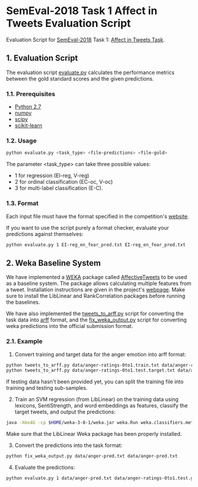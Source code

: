 # SemEval-2018 Task 1 Affect in Tweets Evaluation Script
Evaluation Script for [SemEval-2018](http://alt.qcri.org/semeval2018/) Task 1: [Affect in Tweets Task](http://www.saifmohammad.com/WebPages/affectintweets.htm).  


## 1. Evaluation Script
The evaluation script [evaluate.py](evaluate.py) calculates the performance metrics between the gold standard scores and the given predictions. 


### 1.1. Prerequisites
* [Python 2.7](https://www.python.org/download/releases/2.7/)
* [numpy](http://www.numpy.org/)
* [scipy](http://www.scipy.org/)
* [scikit-learn](http://scikit-learn.org)
### 1.2. Usage


 ```bash
python evaluate.py <task_type> <file-predictions> <file-gold> 
```

The parameter <task_type> can take three possible values:
* 1 for regression (EI-reg, V-reg)
* 2 for ordinal classification (EC-oc, V-oc)
* 3 for multi-label classification (E-C).




### 1.3. Format
Each input file must have the format specified in the competition's [website](http://www.saifmohammad.com/WebPages/affectintweets.htm).  

If you want to use the script purely a format checker, evaluate your predictions against themselves:

 ```bash
python evaluate.py 1 EI-reg_en_fear_pred.txt EI-reg_en_fear_pred.txt
```

## 2. Weka Baseline System
We have implemented a [WEKA](http://www.cs.waikato.ac.nz/~ml/weka/) package called [AffectiveTweets](https://github.com/felipebravom/AffectiveTweets) to be used as a baseline system. The package allows calculating multiple features from a tweet. Installation instructions are given in the project's [webpage](https://github.com/felipebravom/AffectiveTweets#installation). Make sure to install the LibLinear and RankCorrelation packages before running the baselines.  

We have also implemented the [tweets_to_arff.py](tweets_to_arff.py) script for converting the task data into [arff](http://weka.wikispaces.com/ARFF) format, and the [fix_weka_output.py](fix_weka_output.py) script for converting weka predictions into the official submission format.   


### 2.1. Example

1. Convert training and target data for the anger emotion into arff format:

 ```bash
python tweets_to_arff.py data/anger-ratings-0to1.train.txt data/anger-ratings-0to1.train.arff
python tweets_to_arff.py data/anger-ratings-0to1.test.target.txt data/anger-ratings-0to1.test.target.arff
```
 If testing data hasn't been provided yet, you can split the training file into training and testing sub-samples. 

2. Train an SVM regression (from LibLinear) on the training data using lexicons, SentiStrength, and word embeddings as features, classify the target tweets, and output the predictions:

 ```bash
java -Xmx4G -cp $HOME/weka-3-8-1/weka.jar weka.Run weka.classifiers.meta.FilteredClassifier -t data/anger-ratings-0to1.train.arff -T data/anger-ratings-0to1.test.target.arff -classifications "weka.classifiers.evaluation.output.prediction.CSV -use-tab -p first-last -file data/anger-pred.csv" -F "weka.filters.MultiFilter -F \"weka.filters.unsupervised.attribute.TweetToEmbeddingsFeatureVector -I 2 -B $HOME/wekafiles/packages/AffectiveTweets/resources/w2v.twitter.edinburgh.100d.csv.gz -S 0 -K 15 -L -O\" -F \"weka.filters.unsupervised.attribute.TweetToLexiconFeatureVector -I 2 -A -D -F -H -J -L -N -P -Q -R -T -U -O\" -F \"weka.filters.unsupervised.attribute.TweetToSentiStrengthFeatureVector -I 2 -U -O\" -F \"weka.filters.unsupervised.attribute.Reorder -R 5-last,4\"" -W weka.classifiers.functions.LibLINEAR -- -S 12 -C 1.0 -E 0.001 -B 1.0 -L 0.1 -I 1000 
```

 Make sure that the LibLinear Weka package has been properly installed. 

3. Convert the predictions into the task format:

 ```bash
python fix_weka_output.py data/anger-pred.txt data/anger-pred.txt
 ```
 
4. Evaluate the predictions: 
 
 ```bash
python evaluate.py 1 data/anger-pred.txt data/anger-ratings-0to1.test.gold.txt
 ```
